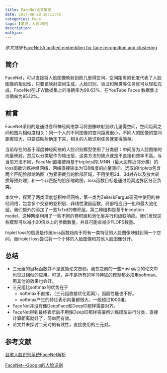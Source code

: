 ```yaml
---
title: FaceNet论文笔记
date: 2017-06-28 10:11:42
categories: Face
tags: [笔记，人脸识别]
description:
mathjax:
---
```


*原文链接*:[FaceNet:A unified embedding for face recognition and clustering](https://arxiv.org/abs/1503.03832)

## 简介

FaceNet，可以直接将人脸图像映射到欧几里得空间，空间距离的长度代表了人脸图像的相似性，只要该映射空间生成，人脸识别、验证和聚类等任务就可以轻松完成。FaceNet在LFW数据集上的准确率为99.63%，在YouTube Faces 数据集上准确率为95.12%。

## 前言

FaceNet采用的是通过卷积神经网络学习将图像映射到欧几里得空间，空间距离之间和图片相似度相关：同一个人的不同图像的空间距离很小，不同人的图像的空间距离较大，只要该映射确定下来，相关的人脸识别任务就变得简单。

当前存在的基于深度神经网络的人脸识别模型使用了分类层：中间层为人脸图像的向量映射，然后以分类层作为输出层，这类方法的缺点就是不直接和效率不高。与当前方法不同，FaceNet直接使用基于triplets的LMNN（最大边界近邻分类）的loss函数训练神经网络，网络直接输出为128维度的向量空间。选取的triplets包含两个匹配脸部缩略图（为紧密裁剪的脸部区域，不用使用2d、3d对齐以及放大转换等预处理）和一个非匹配的脸部缩略图，loss函数目标是通过距离边界区分正负类。

本文中，探索了两类深度卷积神经网络，第一类为Zeiler&Fergus研究中使用的神经网络，包含多个交错的卷积层、非线性激励函数，局部相应归一化和最大池化层。我们额外的添加了一些1x1xd的卷积层。第二种结构是基于Inception model，这种网络利用了一些不同的卷积层和池化层并行和级联响应。我们发现这些模型可以减小20倍以上的参数数量，并且可能会减少FLOPS数量。

triplet loss的启发是传统loss函数趋向于将有一类特征的人脸图像映射到同一个空间，而triplet loss尝试将一个个体的人脸图像和其他人脸图像分开。





## 总结

- 三元组的目标函数并不是这篇论文首创，我在之前的一些Hash索引的论文中也见过相似的应用。可见，并不是所有的学习特征的模型都必须用softmax。用其他的效果也会好。
- 三元组比softmax的优势在于
  - softmax不直接，（三元组直接优化距离），因而性能也不好。
  - softmax产生的特征表示向量都很大，一般超过1000维。
- FaceNet并没有像DeepFace和DeepID那样需要对齐。
- FaceNet得到最终表示后不用像DeepID那样需要再训练模型进行分类，直接计算距离就好了，简单而有效。
- 论文并未探讨二元对的有效性，直接使用的三元对。



## 参考文献

[谷歌人脸识别系统FaceNet解析](https://zhuanlan.zhihu.com/p/24837264)

[FaceNet--Google的人脸识别](http://blog.csdn.net/stdcoutzyx/article/details/46687471)

